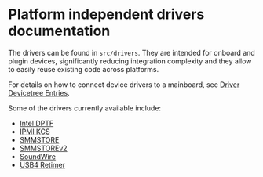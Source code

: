 # Platform independent drivers documentation

The drivers can be found in `src/drivers`. They are intended for onboard
and plugin devices, significantly reducing integration complexity and
they allow to easily reuse existing code across platforms.

For details on how to connect device drivers to a mainboard, see [Driver Devicetree Entries](dt_entries.md).

Some of the drivers currently available include:

* [Intel DPTF](dptf.md)
* [IPMI KCS](ipmi_kcs.md)
* [SMMSTORE](smmstore.md)
* [SMMSTOREv2](smmstorev2.md)
* [SoundWire](soundwire.md)
* [USB4 Retimer](retimer.md)
